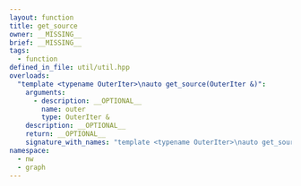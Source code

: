 ```yaml
---
layout: function
title: get_source
owner: __MISSING__
brief: __MISSING__
tags:
  - function
defined_in_file: util/util.hpp
overloads:
  "template <typename OuterIter>\nauto get_source(OuterIter &)":
    arguments:
      - description: __OPTIONAL__
        name: outer
        type: OuterIter &
    description: __OPTIONAL__
    return: __OPTIONAL__
    signature_with_names: "template <typename OuterIter>\nauto get_source(OuterIter & outer)"
namespace:
  - nw
  - graph
---
```

